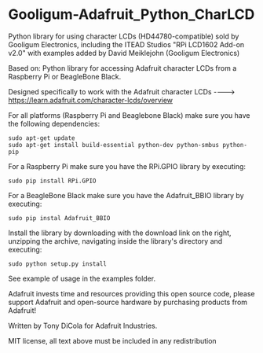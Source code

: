 Gooligum-Adafruit_Python_CharLCD
======================

Python library for using character LCDs (HD44780-compatible) sold by Gooligum Electronics,
including the ITEAD Studios "RPi LCD1602 Add-on v2.0"
with examples added by David Meiklejohn (Gooligum Electronics)

Based on:
Python library for accessing Adafruit character LCDs from a Raspberry Pi or BeagleBone Black.

Designed specifically to work with the Adafruit character LCDs ----> https://learn.adafruit.com/character-lcds/overview

For all platforms (Raspberry Pi and Beaglebone Black) make sure you have the following dependencies:

````
sudo apt-get update
sudo apt-get install build-essential python-dev python-smbus python-pip
````

For a Raspberry Pi make sure you have the RPi.GPIO library by executing:

````
sudo pip install RPi.GPIO
````

For a BeagleBone Black make sure you have the Adafruit_BBIO library by executing:

````
sudo pip instal Adafruit_BBIO
````

Install the library by downloading with the download link on the right, unzipping the archive, navigating inside the library's directory and executing:

````
sudo python setup.py install
````

See example of usage in the examples folder.

Adafruit invests time and resources providing this open source code, please support Adafruit and open-source hardware by purchasing products from Adafruit!

Written by Tony DiCola for Adafruit Industries.

MIT license, all text above must be included in any redistribution
